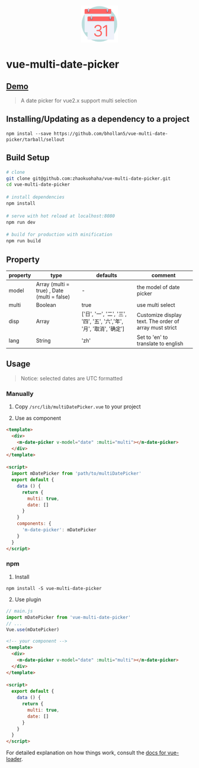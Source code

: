 
<p align="center"><a href="http://123.206.203.65:8000/" target="_blank"><img width="100"src="./src/assets/logo.png"></a></p>

# vue-multi-date-picker

## [Demo](http://demo.oldzeng.com/)
> A date picker for vue2.x support multi selection

## Installing/Updating as a dependency to a project

```
npm instal --save https://github.com/bhollan5/vue-multi-date-picker/tarball/sellout
```

## Build Setup

``` bash
# clone
git clone git@github.com:zhaokuohaha/vue-multi-date-picker.git
cd vue-multi-date-picker

# install dependencies
npm install

# serve with hot reload at localhost:8080
npm run dev

# build for production with minification
npm run build
```

## Property

|property|type|defaults|comment|
|---|---|---|---|
|model|Array (multi = true) , Date (multi = false)|- |the model of date picker|
|multi| Boolean| true |use multi select |
|disp| Array<String>|['日', '一', '二', '三', '四', '五', '六','年', '月', '取消', '确定']| Customize display text. The order of array must strict |
|lang| String | 'zh' | Set to 'en' to translate to english |


## Usage

> Notice: selected dates are UTC formatted

### Manually
1. Copy `/src/lib/multiDatePicker.vue` to your project

2. Use as component 
```html
<template>
  <div>
    <m-date-picker v-model="date" :multi="multi"></m-date-picker>
  </div>
</template>

<script>
  import mDatePicker from 'path/to/multiDatePicker'
  export default {
    data () {
      return {
        multi: true,
        date: []
      }
    }
    components: {
      'm-date-picker': mDatePicker
    }
  }
</script>
```

### npm

1. Install 
```shell
npm install -S vue-multi-date-picker
```

2. Use plugin
```js
// main.js
import mDatePicker from 'vue-multi-date-picker'
// ...
Vue.use(mDatePicker)
```
```html
<!-- your component -->
<template>
  <div>
    <m-date-picker v-model="date" :multi="multi"></m-date-picker>
  </div>
</template>

<script>
  export default {
    data () {
      return {
        multi: true,
        date: []
      }
    }
  }
</script>
```
For detailed explanation on how things work, consult the [docs for vue-loader](http://vuejs.github.io/vue-loader).
